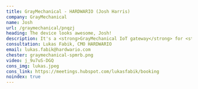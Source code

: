 ```yaml
---
title: GrayMechanical - HARDWARIO (Josh Harris)
company: GrayMechanical
name: Josh
url: /graymechanical/pnqzj
heading: The device looks awesome, Josh!
description: It's a <strong>GrayMechanical IoT gateway</strong> for <strong>remote monitoring of heat pumps and boilers</strong> and other IoT innovations.<br/><br/>Interested?
consultation: Lukas Fabik, CMO HARDWARIO
email: lukas.fabik@hardwario.com
chester: graymechanical-spmrb.png
video: j_9u7uS-DGQ
cons_img: lukas.jpeg
cons_link: https://meetings.hubspot.com/lukasfabik/booking
noindex: true
---
```

